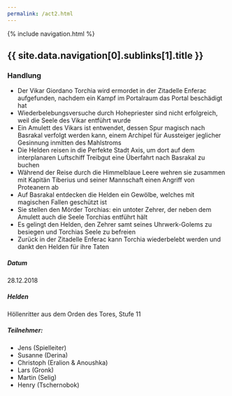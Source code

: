 ```yaml
---
permalink: /act2.html
---
```


{% include navigation.html %}

## {{ site.data.navigation[0].sublinks[1].title }}

### Handlung

* Der Vikar Giordano Torchia wird ermordet in der Zitadelle Enferac aufgefunden, nachdem ein Kampf im Portalraum das Portal beschädigt hat
* Wiederbelebungsversuche durch Hohepriester sind nicht erfolgreich, weil die Seele des Vikar entführt wurde
* Ein Amulett des Vikars ist entwendet, dessen Spur magisch nach Basrakal verfolgt werden kann, einem Archipel für Aussteiger jeglicher Gesinnung inmitten des Mahlstroms
* Die Helden reisen in die Perfekte Stadt Axis, um dort auf dem interplanaren Luftschiff Treibgut eine Überfahrt nach Basrakal zu buchen
* Während der Reise durch die Himmelblaue Leere wehren sie zusammen mit Kapitän Tiberius und seiner Mannschaft einen Angriff von Proteanern ab
* Auf Basrakal entdecken die Helden ein Gewölbe, welches mit magischen Fallen geschützt ist
* Sie stellen den Mörder Torchias: ein untoter Zehrer, der neben dem Amulett auch die Seele Torchias entführt hält
* Es gelingt den Helden, den Zehrer samt seines Uhrwerk-Golems zu besiegen und Torchias Seele zu befreien
* Zurück in der Zitadelle Enferac kann Torchia wiederbelebt werden und dankt den Helden für ihre Taten

##### Datum

28.12.2018

##### Helden

Höllenritter aus dem Orden des Tores, Stufe 11

##### Teilnehmer:

* Jens (Spielleiter)
* Susanne (Derina)
* Christoph (Eralion & Anoushka)
* Lars (Gronk)
* Martin (Selig)
* Henry (Tschernobok)
